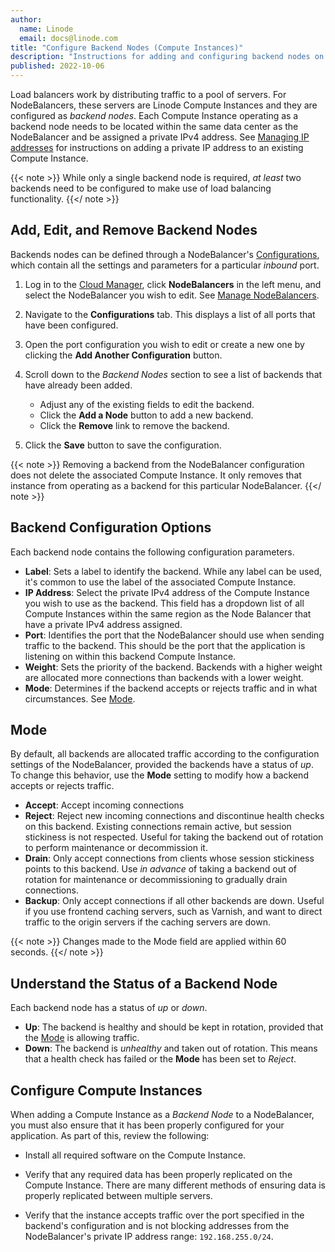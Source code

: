 ```yaml
---
author:
  name: Linode
  email: docs@linode.com
title: "Configure Backend Nodes (Compute Instances)"
description: "Instructions for adding and configuring backend nodes on a NodeBalancer"
published: 2022-10-06
---
```


Load balancers work by distributing traffic to a pool of servers. For NodeBalancers, these servers are Linode Compute Instances and they are configured as *backend nodes*. Each Compute Instance operating as a backend node needs to be located within the same data center as the NodeBalancer and be assigned a private IPv4 address. See [Managing IP addresses](/docs/guides/managing-ip-addresses/#adding-an-ip-address) for instructions on adding a private IP address to an existing Compute Instance.

{{< note >}}
While only a single backend node is required, *at least* two backends need to be configured to make use of load balancing functionality.
{{</ note >}}

## Add, Edit, and Remove Backend Nodes

Backends nodes can be defined through a NodeBalancer's [Configurations](/docs/products/networking/nodebalancers/guides/configure/), which contain all the settings and parameters for a particular *inbound* port.

1. Log in to the [Cloud Manager](http://cloud.linode.com), click **NodeBalancers** in the left menu, and select the NodeBalancer you wish to edit. See [Manage NodeBalancers](/docs/products/networking/nodebalancers/guides/manage/).

1. Navigate to the **Configurations** tab. This displays a list of all ports that have been configured.

1. Open the port configuration you wish to edit or create a new one by clicking the **Add Another Configuration** button.

1. Scroll down to the *Backend Nodes* section to see a list of backends that have already been added.

    - Adjust any of the existing fields to edit the backend.
    - Click the **Add a Node** button to add a new backend.
    - Click the **Remove** link to remove the backend.

1. Click the **Save** button to save the configuration.

{{< note >}}
Removing a backend from the NodeBalancer configuration does not delete the associated Compute Instance. It only removes that instance from operating as a backend for this particular NodeBalancer.
{{</ note >}}

## Backend Configuration Options

Each backend node contains the following configuration parameters.

- **Label**: Sets a label to identify the backend. While any label can be used, it's common to use the label of the associated Compute Instance.
- **IP Address**: Select the private IPv4 address of the Compute Instance you wish to use as the backend. This field has a dropdown list of all Compute Instances within the same region as the Node Balancer that have a private IPv4 address assigned.
- **Port**: Identifies the port that the NodeBalancer should use when sending traffic to the backend. This should be the port that the application is listening on within this backend Compute Instance.
- **Weight**: Sets the priority of the backend. Backends with a higher weight are allocated more connections than backends with a lower weight.
- **Mode**: Determines if the backend accepts or rejects traffic and in what circumstances. See [Mode](#mode).

## Mode

By default, all backends are allocated traffic according to the configuration settings of the NodeBalancer, provided the backends have a status of *up*. To change this behavior, use the **Mode** setting to modify how a backend accepts or rejects traffic.

- **Accept**: Accept incoming connections
- **Reject**: Reject new incoming connections and discontinue health checks on this backend. Existing connections remain active, but session stickiness is not respected. Useful for taking the backend out of rotation to perform maintenance or decommission it.
- **Drain**: Only accept connections from clients whose session stickiness points to this backend. Use *in advance* of taking a backend out of rotation for maintenance or decommissioning to gradually drain connections.
- **Backup**: Only accept connections if all other backends are down. Useful if you use frontend caching servers, such as Varnish, and want to direct traffic to the origin servers if the caching servers are down.

{{< note >}}
Changes made to the Mode field are applied within 60 seconds.
{{</ note >}}

## Understand the Status of a Backend Node

Each backend node has a status of *up* or *down*.

- **Up**: The backend is healthy and should be kept in rotation, provided that the [Mode](#mode) is allowing traffic.
- **Down**: The backend is *unhealthy* and taken out of rotation. This means that a health check has failed or the **Mode** has been set to *Reject*.

## Configure Compute Instances

When adding a Compute Instance as a *Backend Node* to a NodeBalancer, you must also ensure that it has been properly configured for your application. As part of this, review the following:

- Install all required software on the Compute Instance.

- Verify that any required data has been properly replicated on the Compute Instance. There are many different methods of ensuring data is properly replicated between multiple servers.

- Verify that the instance accepts traffic over the port specified in the backend's configuration and is not blocking addresses from the NodeBalancer's private IP address range: `192.168.255.0/24`.